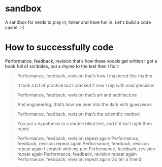 # sandbox
A sandbox for nerds to play in, tinker and have fun in. Let's build a code castel. :-)

# How to successfully code

Performance, feedback, revision that’s how these vocals get written 
I got a book full of scribbles, put a rhyme to the test then I fix it 

> Performance, feedback, revision that’s how I mastered this rhythm 

> It took a bit of practice but I cracked it now I rap with mad precision 

> Performance, feedback, revision that’s art and architecture 

> And engineering, that’s how we peer into the dark with guesswork 

> Performance, feedback, revision that’s the scientific method 

> You put a hypothesis to a double blind test, and if it isn’t right then reject
> 
> Performance, feedback, revision repeat again 
> Performance, feedback, revision repeat again 
> Performance, feedback, revision repeat again 
> I scratch with my pen 
> Performance, feedback, revision repeat again 
> Performance, feedback, revision repeat again 
> Performance, feedback, revision repeat again 
> Go tell a friend 
